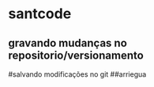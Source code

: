 # santcode
## gravando mudanças no repositorio/versionamento

#salvando modificações no git
##arriegua
